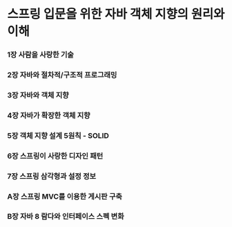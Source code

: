 # 스프링 입문을 위한 자바 객체 지향의 원리와 이해
### 1장 사람을 사랑한 기술
### 2장 자바와 절차적/구조적 프로그래밍
### 3장 자바와 객체 지향
### 4장 자바가 확장한 객체 지향
### 5장 객체 지향 설계 5원칙 - SOLID
### 6장 스프링이 사랑한 디자인 패턴
### 7장 스프링 삼각형과 설정 정보
### A장 스프링 MVC를 이용한 게시판 구축
### B장 자바 8 람다와 인터페이스 스펙 변화
